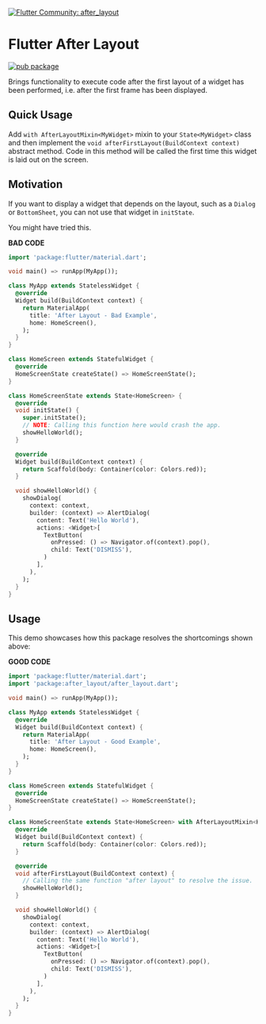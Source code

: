 [![Flutter Community: after_layout](https://fluttercommunity.dev/_github/header/after_layout)](https://github.com/fluttercommunity/community)

# Flutter After Layout

[![pub package](https://img.shields.io/pub/v/after_layout.svg)](https://pub.dartlang.org/packages/after_layout)

Brings functionality to execute code after the first layout of a widget has been performed, i.e. after the first frame has been displayed.


## Quick Usage

Add `with AfterLayoutMixin<MyWidget>` mixin to your `State<MyWidget>` class and then implement the `void afterFirstLayout(BuildContext context)` abstract method. Code in this method will be called the first time this widget is laid out on the screen.


## Motivation
If you want to display a widget that depends on the layout, such as a `Dialog` or `BottomSheet`, you can not use that widget in `initState`.

You might have tried this.

**BAD CODE**
```dart
import 'package:flutter/material.dart';

void main() => runApp(MyApp());

class MyApp extends StatelessWidget {
  @override
  Widget build(BuildContext context) {
    return MaterialApp(
      title: 'After Layout - Bad Example',
      home: HomeScreen(),
    );
  }
}

class HomeScreen extends StatefulWidget {
  @override
  HomeScreenState createState() => HomeScreenState();
}

class HomeScreenState extends State<HomeScreen> {
  @override
  void initState() {
    super.initState();
    // NOTE: Calling this function here would crash the app.
    showHelloWorld();
  }

  @override
  Widget build(BuildContext context) {
    return Scaffold(body: Container(color: Colors.red));
  }

  void showHelloWorld() {
    showDialog(
      context: context,
      builder: (context) => AlertDialog(
        content: Text('Hello World'),
        actions: <Widget>[
          TextButton(
            onPressed: () => Navigator.of(context).pop(),
            child: Text('DISMISS'),
          )
        ],
      ),
    );
  }
}
```


## Usage

This demo showcases how this package resolves the shortcomings shown above:

**GOOD CODE**

```dart
import 'package:flutter/material.dart';
import 'package:after_layout/after_layout.dart';

void main() => runApp(MyApp());

class MyApp extends StatelessWidget {
  @override
  Widget build(BuildContext context) {
    return MaterialApp(
      title: 'After Layout - Good Example',
      home: HomeScreen(),
    );
  }
}

class HomeScreen extends StatefulWidget {
  @override
  HomeScreenState createState() => HomeScreenState();
}

class HomeScreenState extends State<HomeScreen> with AfterLayoutMixin<HomeScreen> {
  @override
  Widget build(BuildContext context) {
    return Scaffold(body: Container(color: Colors.red));
  }

  @override
  void afterFirstLayout(BuildContext context) {
    // Calling the same function "after layout" to resolve the issue.
    showHelloWorld();
  }

  void showHelloWorld() {
    showDialog(
      context: context,
      builder: (context) => AlertDialog(
        content: Text('Hello World'),
        actions: <Widget>[
          TextButton(
            onPressed: () => Navigator.of(context).pop(),
            child: Text('DISMISS'),
          )
        ],
      ),
    );
  }
}
```
